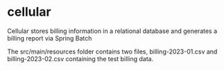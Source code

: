 # cellular
Cellular stores billing information in a relational database and generates a billing report via Spring Batch


The src/main/resources folder contains two files, billing-2023-01.csv and billing-2023-02.csv containing the test billing data. 